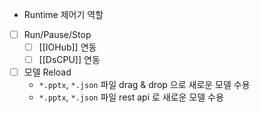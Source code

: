 - Runtime 제어기 역할


- [ ] Run/Pause/Stop
	- [ ] [[IOHub]] 연동
	- [ ] [[DsCPU]]  연동
- [ ] 모델 Reload
	-  `*.pptx`, `*.json` 파일 drag & drop 으로 새로운 모델 수용
	-  `*.pptx`, `*.json` 파일 rest api 로 새로운 모델 수용



